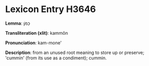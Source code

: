 # Lexicon Entry H3646

**Lemma**: כַּמֹּן

**Transliteration (xlit)**: kammôn

**Pronunciation**: kam-mone'

**Description**:
from an unused root meaning to store up or preserve; 'cummin' (from its use as a condiment); cummin.
